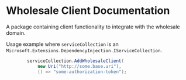 # Wholesale Client Documentation

A package containing client functionality to integrate with the wholesale domain.

Usage example where `serviceCollection` is an `Microsoft.Extensions.DependencyInjection.IServiceCollection`.

```csharp
        serviceCollection.AddWholesaleClient(
            new Uri("http://some.base.uri"),
            () => "some-authorization-token");
```
